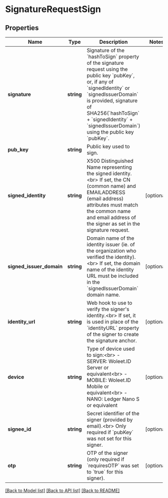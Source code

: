 # SignatureRequestSign

## Properties
Name | Type | Description | Notes
------------ | ------------- | ------------- | -------------
**signature** | **string** | Signature of the &#x60;hashToSign&#x60; property of the signature request using the public key &#x60;pubKey&#x60;, or, if any of &#x60;signedIdentity&#x60; or &#x60;signedIssuerDomain&#x60; is provided, signature of SHA256(&#x60;hashToSign&#x60; + &#x60;signedIdentity&#x60; + &#x60;signedIssuerDomain&#x60;) using the public key &#x60;pubKey&#x60;. | 
**pub_key** | **string** | Public key used to sign. | 
**signed_identity** | **string** | X500 Distinguished Name representing the signed identity.&lt;br&gt; If set, the CN (common name) and EMAILADDRESS (email address) attributes must match the common name and email address of the signer as set in the signature request. | [optional] 
**signed_issuer_domain** | **string** | Domain name of the identity issuer (ie. of the organization who verified the identity).&lt;br&gt; If set, the domain name of the identity URL must be included in the &#x60;signedIssuerDomain&#x60; domain name. | [optional] 
**identity_url** | **string** | Web hook to use to verify the signer&#x27;s identity.&lt;br&gt; If set, it is used in place of the &#x60;identityURL&#x60; property of the signer to create the signature anchor. | [optional] 
**device** | **string** | Type of device used to sign:&lt;br&gt; - SERVER: Woleet.ID Server or equivalent&lt;br&gt; - MOBILE: Woleet.ID Mobile or equivalent&lt;br&gt; - NANO: Ledger Nano S or equivalent | [optional] 
**signee_id** | **string** | Secret identifier of the signer (provided by email).&lt;br&gt; Only required if &#x60;pubKey&#x60; was not set for thìs signer. | [optional] 
**otp** | **string** | OTP of the signer (only required if &#x60;requiresOTP&#x60; was set to &#x60;true&#x60; for thìs signer). | [optional] 

[[Back to Model list]](../../README.md#documentation-for-models) [[Back to API list]](../../README.md#documentation-for-api-endpoints) [[Back to README]](../../README.md)

